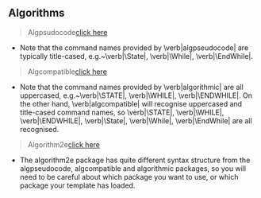 ## Algorithms
> Algpsudocode[click here](https://github.com/brcnitk/GEC-Chamarajanagar/blob/main/Algorithm/Algpseudocode.tex)
- Note that the command names provided by \verb|algpseudocode| are typically title-cased, e.g.~\verb|\State|, \verb|\While|, \verb|\EndWhile|.

>Algcompatible[click here](https://github.com/brcnitk/GEC-Chamarajanagar/blob/main/Algorithm/Algcompatible.tex)
- Note that the command names provided by \verb|algorithmic| are all uppercased, e.g.~\verb|\STATE|, \verb|\WHILE|, \verb|\ENDWHILE|. On the other hand, \verb|algcompatible| will recognise uppercased and title-cased command names, so \verb|\STATE|, \verb|\WHILE|, \verb|\ENDWHILE|, \verb|\State|, \verb|\While|, \verb|\EndWhile| are all recognised.

>Algorithm2e[click here](https://github.com/brcnitk/GEC-Chamarajanagar/blob/main/Algorithm/Algorithm2e.tex)
- The algorithm2e package has quite different syntax structure from the algpseudocode, algcompatible and algorithmic packages, so you will need to be careful about which package you want to use, or which package your template has loaded.
